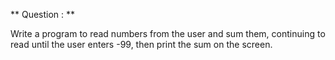 ** Question : **

Write a program to read numbers from the user and sum them, continuing to read until the user enters -99, then print the sum on the screen.